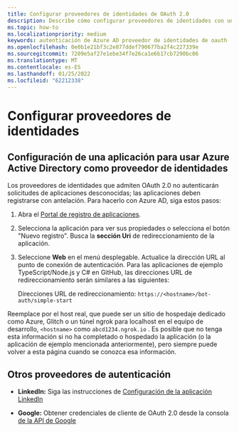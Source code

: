 ```yaml
---
title: Configurar proveedores de identidades de OAuth 2.0
description: Describe cómo configurar proveedores de identidades con un enfoque en Azure AD
ms.topic: how-to
ms.localizationpriority: medium
keywords: autenticación de Azure AD proveedor de identidades de oauth
ms.openlocfilehash: 0e0b1e21bf3c2e877ddef790677ba2f4c227339e
ms.sourcegitcommit: 7209e5af27e1ebe34f7e26ca1e6b17cb7290bc06
ms.translationtype: MT
ms.contentlocale: es-ES
ms.lasthandoff: 01/25/2022
ms.locfileid: "62212338"
---
```

# <a name="configure-identity-providers"></a>Configurar proveedores de identidades

## <a name="configuring-an-application-to-use-azure-active-directory-as-an-identity-provider"></a>Configuración de una aplicación para usar Azure Active Directory como proveedor de identidades

Los proveedores de identidades que admiten OAuth 2.0 no autenticarán solicitudes de aplicaciones desconocidas; las aplicaciones deben registrarse con antelación. Para hacerlo con Azure AD, siga estos pasos:

1. Abra el [Portal de registro de aplicaciones](https://ms.portal.azure.com/#blade/Microsoft_AAD_RegisteredApps/ApplicationsListBlade).

2. Selecciona la aplicación para ver sus propiedades o selecciona el botón "Nuevo registro". Busca la **sección Uri** de redireccionamiento de la aplicación.

3. Seleccione **Web** en el menú desplegable. Actualice la dirección URL al punto de conexión de autenticación. Para las aplicaciones de ejemplo TypeScript/Node.js y C# en GitHub, las direcciones URL de redireccionamiento serán similares a las siguientes:

    Direcciones URL de redireccionamiento: `https://<hostname>/bot-auth/simple-start`

Reemplace por el host real, que puede ser un sitio de hospedaje dedicado como Azure, Glitch o un túnel ngrok para localhost en el equipo de desarrollo, `<hostname>` como `abcd1234.ngrok.io` . Es posible que no tenga esta información si no ha completado o hospedado la aplicación (o la aplicación de ejemplo mencionada anteriormente), pero siempre puede volver a esta página cuando se conozca esa información.

## <a name="other-authentication-providers"></a>Otros proveedores de autenticación

* **LinkedIn:** Siga las instrucciones de [Configuración de la aplicación LinkedIn](/linkedin/talent/apply-with-linkedin)

* **Google:** Obtener credenciales de cliente de OAuth 2.0 desde la consola [de la API de Google](https://console.developers.google.com/)
